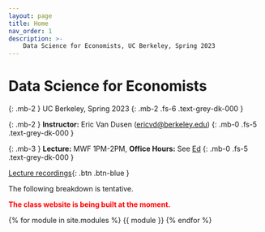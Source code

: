 ```yaml
---
layout: page
title: Home
nav_order: 1
description: >-
    Data Science for Economists, UC Berkeley, Spring 2023
---
```


# Data Science for Economists
{: .mb-2 }
UC Berkeley, Spring 2023
{: .mb-2 .fs-6 .text-grey-dk-000 }

{: .mb-2 }
**Instructor:** Eric Van Dusen (<a>ericvd@berkeley.edu</a>)
{: .mb-0 .fs-5 .text-grey-dk-000 }

{: .mb-3 }
**Lecture:** MWF 1PM-2PM, **Office Hours:** See [Ed](https://edstem.org/us/courses/25130/discussion/2076738)
{: .mb-0 .fs-5 .text-grey-dk-000 }

<!-- {% assign instructors = site.staffers | where: 'role', 'Instructor' %}
<div class="role">
  {% for staffer in instructors %}
  {{ staffer }}
  {% endfor %}
</div> -->

<!-- [Zoom links](https://edstem.org/us/courses/25130/discussion/2076738){: .btn .btn-purple }  -->
[Lecture recordings](https://kaltura.berkeley.edu/channel/Data%2B88E%2B-%2BEconomic%2BModels%2B-%2BFall%2B%2B22/271131692){: .btn .btn-blue }

The following breakdown is tentative. 

<span style="color:red">**The class website is being built at the moment.** </span>

{% for module in site.modules %}
{{ module }}
{% endfor %}
